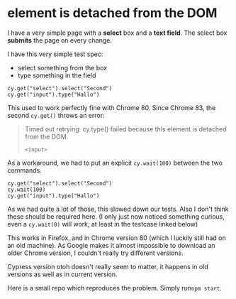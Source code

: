 # element is detached from the DOM



I have a very simple page with a **select** box and a **text field**. The select box **submits** the page on every change.

I have this very simple test spec:

- select something from the box
- type something in the field

```
cy.get("select").select("Second")
cy.get("input").type("Hallo")
```

This used to work perfectly fine with Chrome 80. Since Chrome 83, the second `cy.get()` throws an error:

> Timed out retrying: cy.type() failed because this element is detached from the DOM.
> 
> `<input>`

As a workaround, we had to put an explicit `cy.wait(100)` between the two commands.

```
cy.get("select").select("Second")
cy.wait(100)
cy.get("input").type("Hallo")
```

As we had quite a lot of those, this slowed down our tests. Also I don't think these should be required here. (I only just now noticed something curious, even a `cy.wait(0)` will work, at least in the testcase linked below)

This works in Firefox, and in Chrome version 80 (which I luckily still had on an old machine). As Google makes it almost impossible to download an older Chrome version, I couldn't really try different versions.

Cypress version otoh doesn't really seem to matter, it happens in old versions as well as in current version.

Here is a small repo which reproduces the problem. Simply run`npm start`.